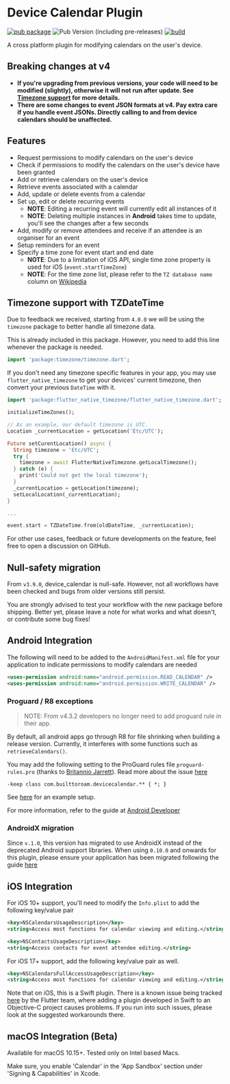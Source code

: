 # Device Calendar Plugin

[![pub package](https://img.shields.io/pub/v/device_calendar.svg)](https://pub.dartlang.org/packages/device_calendar) ![Pub Version (including pre-releases)](https://img.shields.io/pub/v/device_calendar?include_prereleases&label=Prerelease) [![build](https://github.com/builttoroam/device_calendar/actions/workflows/dart.yml/badge.svg?branch=develop)](https://github.com/builttoroam/device_calendar/actions/workflows/dart.yml)

A cross platform plugin for modifying calendars on the user's device.

## Breaking changes at v4

* **If you're upgrading from previous versions, your code will need to be modified (slightly), otherwise it will not run after update. See [Timezone support](https://github.com/builttoroam/device_calendar#timezone-support-with-tzdatetime) for more details.**
* **There are some changes to event JSON formats at v4. Pay extra care if you handle event JSONs. Directly calling to and from device calendars should be unaffected.**

## Features

* Request permissions to modify calendars on the user's device
* Check if permissions to modify the calendars on the user's device have been granted
* Add or retrieve calendars on the user's device
* Retrieve events associated with a calendar
* Add, update or delete events from a calendar
* Set up, edit or delete recurring events
  * **NOTE**: Editing a recurring event will currently edit all instances of it
  * **NOTE**: Deleting multiple instances in **Android** takes time to update, you'll see the changes after a few seconds
* Add, modify or remove attendees and receive if an attendee is an organiser for an event
* Setup reminders for an event
* Specify a time zone for event start and end date
  * **NOTE**: Due to a limitation of iOS API, single time zone property is used for iOS (`event.startTimeZone`)
  * **NOTE**: For the time zone list, please refer to the `TZ database name` column on [Wikipedia](https://en.wikipedia.org/wiki/List_of_tz_database_time_zones)

## Timezone support with TZDateTime

Due to feedback we received, starting from `4.0.0` we will be using the `timezone` package to better handle all timezone data.

This is already included in this package. However, you need to add this line whenever the package is needed.

```dart
import 'package:timezone/timezone.dart';
```

If you don't need any timezone specific features in your app, you may use `flutter_native_timezone` to get your devices' current timezone, then convert your previous `DateTime` with it.

```dart
import 'package:flutter_native_timezone/flutter_native_timezone.dart';

initializeTimeZones();

// As an example, our default timezone is UTC.
Location _currentLocation = getLocation('Etc/UTC');

Future setCurentLocation() async {
  String timezone = 'Etc/UTC';
  try {
    timezone = await FlutterNativeTimezone.getLocalTimezone();
  } catch (e) {
    print('Could not get the local timezone');
  }
  _currentLocation = getLocation(timezone);
  setLocalLocation(_currentLocation);
}

...

event.start = TZDateTime.from(oldDateTime, _currentLocation);
```

For other use cases, feedback or future developments on the feature, feel free to open a discussion on GitHub.

## Null-safety migration

From `v3.9.0`, device_calendar is null-safe. However, not all workflows have been checked and bugs from older versions still persist.

You are strongly advised to test your workflow with the new package before shipping.
Better yet, please leave a note for what works and what doesn't, or contribute some bug fixes!

## Android Integration

The following will need to be added to the `AndroidManifest.xml` file for your application to indicate permissions to modify calendars are needed

```xml
<uses-permission android:name="android.permission.READ_CALENDAR" />
<uses-permission android:name="android.permission.WRITE_CALENDAR" />
```

### Proguard / R8 exceptions
> NOTE: From v4.3.2 developers no longer need to add proguard rule in their app.


By default, all android apps go through R8 for file shrinking when building a release version. Currently, it interferes with some functions such as `retrieveCalendars()`.

You may add the following setting to the ProGuard rules file `proguard-rules.pro` (thanks to [Britannio Jarrett](https://github.com/britannio)). Read more about the issue [here](https://github.com/builttoroam/device_calendar/issues/99)

```
-keep class com.builttoroam.devicecalendar.** { *; }
```

See [here](https://github.com/builttoroam/device_calendar/issues/99#issuecomment-612449677) for an example setup.

For more information, refer to the guide at [Android Developer](https://developer.android.com/studio/build/shrink-code#keep-code)

### AndroidX migration

Since `v.1.0`, this version has migrated to use AndroidX instead of the deprecated Android support libraries. When using `0.10.0` and onwards for this plugin, please ensure your application has been migrated following the guide [here](https://developer.android.com/jetpack/androidx/migrate)

## iOS Integration

For iOS 10+ support, you'll need to modify the `Info.plist` to add the following key/value pair

```xml
<key>NSCalendarsUsageDescription</key>
<string>Access most functions for calendar viewing and editing.</string>

<key>NSContactsUsageDescription</key>
<string>Access contacts for event attendee editing.</string>
```

For iOS 17+ support, add the following key/value pair as well.

```xml
<key>NSCalendarsFullAccessUsageDescription</key>
<string>Access most functions for calendar viewing and editing.</string>
```

Note that on iOS, this is a Swift plugin. There is a known issue being tracked [here](https://github.com/flutter/flutter/issues/16049) by the Flutter team, where adding a plugin developed in Swift to an Objective-C project causes problems. If you run into such issues, please look at the suggested workarounds there.

## macOS Integration (Beta)

Available for macOS 10.15+. Tested only on Intel based Macs.

Make sure, you enable 'Calendar' in the 'App Sandbox' section under 'Signing & Capabilities' in Xcode.
